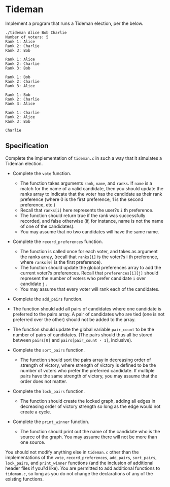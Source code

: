 # Tideman

Implement a program that runs a Tideman election, per the below.

```
./tideman Alice Bob Charlie
Number of voters: 5
Rank 1: Alice
Rank 2: Charlie
Rank 3: Bob

Rank 1: Alice
Rank 2: Charlie
Rank 3: Bob

Rank 1: Bob
Rank 2: Charlie
Rank 3: Alice

Rank 1: Bob
Rank 2: Charlie
Rank 3: Alice

Rank 1: Charlie
Rank 2: Alice
Rank 3: Bob

Charlie
```

## Specification
Complete the implementation of ```tideman.c``` in such a way that it simulates a Tideman election.

- Complete the ```vote``` function.
    - The function takes arguments ```rank```, ```name```, and ```ranks```. If ```name``` is a match for the name of a valid candidate, then you should update the ranks array to indicate that the voter has the candidate as their rank preference (where 0 is the first preference, 1 is the second preference, etc.)
    - Recall that ```ranks[i]``` here represents the user?s ```i``` th preference.
    - The function should return true if the rank was successfully recorded, and false otherwise (if, for instance, name is not the name of one of the candidates).
    - You may assume that no two candidates will have the same name.

- Complete the ```record_preferences``` function.
    - The function is called once for each voter, and takes as argument the ranks array, (recall that ```ranks[i]``` is the voter?s i th preference, where ```ranks[0]``` is the first preference).
    - The function should update the global preferences array to add the current voter?s preferences. Recall that ```preferences[i][j]``` should represent the number of voters who prefer candidate ```i``` over candidate ```j``` .
    - You may assume that every voter will rank each of the candidates.

- Complete the ```add_pairs``` function.
- The function should add all pairs of candidates where one candidate is preferred to the pairs array. A pair of candidates who are tied (one is not preferred over the other) should not be added to the array.
- The function should update the global variable ```pair_count``` to be the number of pairs of candidates. (The pairs should thus all be stored between ```pairs[0]``` and ```pairs[pair_count - 1]```, inclusive).

- Complete the ```sort_pairs``` function.
    - The function should sort the pairs array in decreasing order of strength of victory, where strength of victory is defined to be the number of voters who prefer the preferred candidate. If multiple pairs have the same strength of victory, you may assume that the order does not matter.

- Complete the ```lock_pairs``` function.
    - The function should create the locked graph, adding all edges in decreasing order of victory strength so long as the edge would not create a cycle.

- Complete the ```print_winner``` function.
    - The function should print out the name of the candidate who is the source of the graph. You may assume there will not be more than one source.

You should not modify anything else in ```tideman.c``` other than the implementations of the ```vote```, ```record_preferences```, ```add_pairs```, ```sort_pairs```, ```lock_pairs```, and ```print_winner``` functions (and the inclusion of additional header files if you?d like). You are permitted to add additional functions to ```tideman.c```, so long as you do not change the declarations of any of the existing functions.